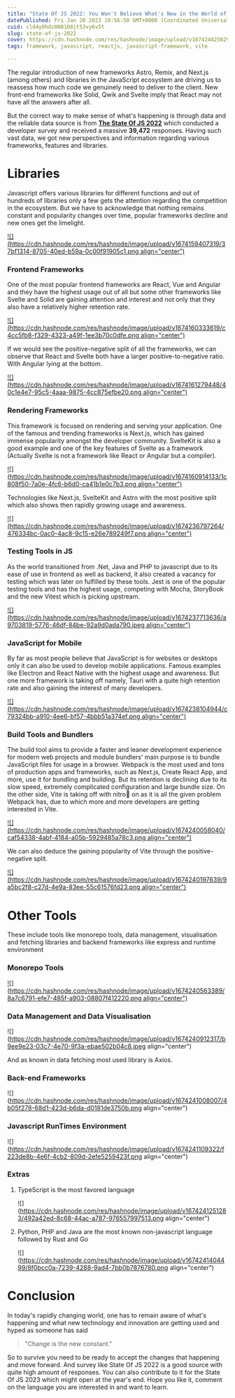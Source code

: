 ```yaml
---
title: "State Of JS 2022: You Won't Believe What's New in the World of JavaScript"
datePublished: Fri Jan 20 2023 19:56:50 GMT+0000 (Coordinated Universal Time)
cuid: cld4y0hdz000108jt53vy6v5t
slug: state-of-js-2022
cover: https://cdn.hashnode.com/res/hashnode/image/upload/v1674244250298/f3eb3aaf-8d2c-4635-947c-94ef87d0288d.png
tags: framework, javascript, reactjs, javascript-framework, vite

---
```


The regular introduction of new frameworks Astro, Remix, and Next.js (among others) and libraries in the JavaScript ecosystem are driving us to reassess how much code we genuinely need to deliver to the client. New front-end frameworks like Solid, Qwik and Svelte imply that React may not have all the answers after all.

But the correct way to make sense of what's happening is through data and the reliable data source is from [**The State Of JS 2022**](https://2022.stateofjs.com/en-US/) which conducted a developer survey and received a massive **39,472** responses. Having such vast data, we got new perspectives and information regarding various frameworks, features and libraries.

# Libraries

Javascript offers various libraries for different functions and out of hundreds of libraries only a few gets the attention regarding the competition in the ecosystem. But we have to acknowledge that nothing remains constant and popularity changes over time, popular frameworks decline and new ones get the limelight.

[![](https://cdn.hashnode.com/res/hashnode/image/upload/v1674159407319/37bf1314-8705-40ed-b59a-0c00f91905c1.png align="center")](https://2022.stateofjs.com/en-US/libraries/)

### Frontend Frameworks

One of the most popular frontend frameworks are React, Vue and Angular and they have the highest usage out of all but some other frameworks like Svelte and Solid are gaining attention and interest and not only that they also have a relatively higher retention rate.

[![](https://cdn.hashnode.com/res/hashnode/image/upload/v1674160333619/c4cc5fb8-f329-4323-a49f-1ee3b70c0dfe.png align="center")](https://2022.stateofjs.com/en-US/libraries/front-end-frameworks/)

If we would see the positive-negative split of all the frameworks, we can observe that React and Svelte both have a larger positive-to-negative ratio. With Angular lying at the bottom.

[![](https://cdn.hashnode.com/res/hashnode/image/upload/v1674161279448/40c1e4e7-95c5-4aaa-9875-4cc875efbe20.png align="center")](https://2022.stateofjs.com/en-US/libraries/front-end-frameworks/)

### Rendering Frameworks

This framework is focused on rendering and serving your application. One of the famous and trending frameworks is Next.js, which has gained immense popularity amongst the developer community. SvelteKit is also a good example and one of the key features of Svelte as a framework (Actually Svelte is not a framework like React or Angular but a compiler).

[![](https://cdn.hashnode.com/res/hashnode/image/upload/v1674160914133/1c808f50-7a0e-4fc6-b6d0-ca41b1e0c7b3.png align="center")](https://2022.stateofjs.com/en-US/libraries/rendering-frameworks/)

Technologies like Next.js, SvelteKit and Astro with the most positive split which also shows then rapidly growing usage and awareness.

[![](https://cdn.hashnode.com/res/hashnode/image/upload/v1674236797264/476334bc-0ac0-4ac8-9c15-e26e789249f7.png align="center")](https://2022.stateofjs.com/en-US/libraries/rendering-frameworks/)

### Testing Tools in JS

As the world transitioned from .Net, Java and PHP to javascript due to its ease of use in frontend as well as backend, it also created a vacancy for testing which was later on fulfilled by these tools. Jest is one of the popular testing tools and has the highest usage, competing with Mocha, StoryBook and the new Vitest which is picking upstream.

[![](https://cdn.hashnode.com/res/hashnode/image/upload/v1674237713636/a9703819-5776-46df-84be-92a9d0ada790.jpeg align="center")](https://2022.stateofjs.com/en-US/libraries/testing/)

### JavaScript for Mobile

By far as most people believe that JavaScript is for websites or desktops only it can also be used to develop mobile applications. Famous examples like Electron and React Native with the highest usage and awareness. But one more framework is taking off namely, Tauri with a quite high retention rate and also gaining the interest of many developers.

[![](https://cdn.hashnode.com/res/hashnode/image/upload/v1674238104944/c79324bb-a910-4ee6-bf57-4bbb51a374ef.png align="center")](https://2022.stateofjs.com/en-US/libraries/mobile-desktop/)

### Build Tools and Bundlers

The build tool aims to provide a faster and leaner development experience for modern web projects and module bundlers' main purpose is to bundle JavaScript files for usage in a browser. Webpack is the most used and tons of production apps and frameworks, such as Next.js, Create React App, and more, use it for bundling and building. But its retention is declining due to its slow speed, extremely complicated configuration and large bundle size. On the other side, Vite is taking off with nitro🚀 on as it is all the given problem Webpack has, due to which more and more developers are getting interested in Vite.

[![](https://cdn.hashnode.com/res/hashnode/image/upload/v1674240058040/caf54338-4abf-4184-a05b-5929485a78c3.png align="center")](https://2022.stateofjs.com/en-US/libraries/build-tools/)

We can also deduce the gaining popularity of Vite through the positive-negative split.

[![](https://cdn.hashnode.com/res/hashnode/image/upload/v1674240197639/9a5bc2f8-c27d-4e9a-83ee-55c61576fd23.png align="center")](https://2022.stateofjs.com/en-US/libraries/build-tools/)

# Other Tools

These include tools like monorepo tools, data management, visualisation and fetching libraries and backend frameworks like express and runtime environment

### Monorepo Tools

[![](https://cdn.hashnode.com/res/hashnode/image/upload/v1674240563389/8a7c6791-efe7-485f-a903-08807f412220.png align="center")](https://2022.stateofjs.com/en-US/libraries/monorepo-tools/)

### Data Management and Data Visualisation

![](https://cdn.hashnode.com/res/hashnode/image/upload/v1674240912317/b9ee9e23-03c7-4e70-9f3a-ebae502b04c8.jpeg align="center")

And as known in data fetching most used library is Axios.

### Back-end Frameworks

![](https://cdn.hashnode.com/res/hashnode/image/upload/v1674241008007/4b05f278-68d1-423d-b6da-d0181de3750b.png align="center")

### Javascript RunTimes Environment

![](https://cdn.hashnode.com/res/hashnode/image/upload/v1674241109322/f223de8b-4e6f-4cb2-809d-2efe5259423f.png align="center")

### Extras

1. TypeScript is the most favored language
    
    ![](https://cdn.hashnode.com/res/hashnode/image/upload/v1674241251283/492a42ed-8c68-44ac-a787-976557997513.png align="center")
    
2. Python, PHP and Java are the most known non-javascript language followed by Rust and Go
    
    ![](https://cdn.hashnode.com/res/hashnode/image/upload/v1674241404499/8f0bcc0a-7239-4288-9ad4-7bb0b7876780.png align="center")
    

# Conclusion

In today's rapidly changing world, one has to remain aware of what's happening and what new technology and innovation are getting used and hyped as someone has said

> "Change is the new constant."

So to survive you need to be ready to accept the changes that happening and move forward. And survey like State Of JS 2022 is a good source with quite high amount of responses. You can also contribute to it for the State Of JS 2023 which might open at the year's end. Hope you like it, comment on the language you are interested in and want to learn.